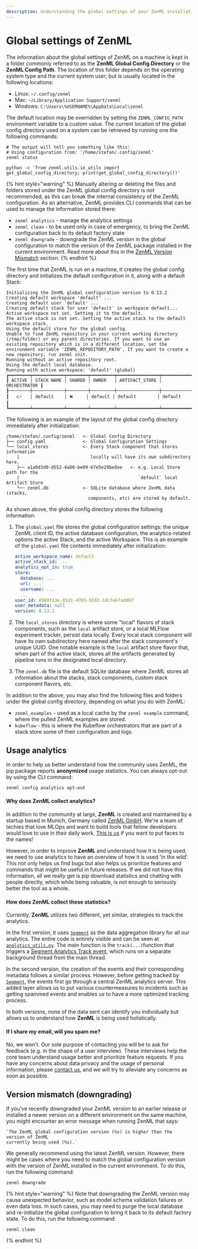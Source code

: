 ```yaml
---
description: Understanding the global settings of your ZenML installation.
---
```


# Global settings of ZenML

The information about the global settings of ZenML on a machine is kept in a folder commonly referred to as the **ZenML
Global Config Directory** or the **ZenML Config Path**. The location of this folder depends on the operating system type
and the current system user, but is usually located in the following locations:

* Linux: `~/.config/zenml`
* Mac: `~/Library/Application Support/zenml`
* Windows: `C:\Users\%USERNAME%\AppData\Local\zenml`

The default location may be overridden by setting the `ZENML_CONFIG_PATH` environment variable to a custom value. The
current location of the global config directory used on a system can be retrieved by running one the following commands:

```shell
# The output will tell you something like this:
# Using configuration from: '/home/stefan/.config/zenml'
zenml status

python -c 'from zenml.utils.io_utils import get_global_config_directory; print(get_global_config_directory())'
```

{% hint style="warning" %}
Manually altering or deleting the files and folders stored under the ZenML global config directory is not recommended,
as this can break the internal consistency of the ZenML configuration. As an alternative, ZenML provides CLI commands
that can be used to manage the information stored there:

* `zenml analytics` - manage the analytics settings
* `zenml clean` - to be used only in case of emergency, to bring the ZenML configuration back to its default factory
  state
* `zenml downgrade` - downgrade the ZenML version in the global configuration to match the version of the ZenML package
  installed in the current environment. Read more about this in
  the [ZenML Version Mismatch](global-settings-of-zenml.md#version-mismatch-downgrading)
  section.
  {% endhint %}

The first time that ZenML is run on a machine, it creates the global config directory and initializes the default
configuration in it, along with a default Stack:

```
Initializing the ZenML global configuration version to 0.13.2
Creating default workspace 'default' ...
Creating default user 'default' ...
Creating default stack for user 'default' in workspace default...
Active workspace not set. Setting it to the default.
The active stack is not set. Setting the active stack to the default workspace stack.
Using the default store for the global config.
Unable to find ZenML repository in your current working directory (/tmp/folder) or any parent directories. If you want to use an existing repository which is in a different location, set the environment variable 'ZENML_REPOSITORY_PATH'. If you want to create a new repository, run zenml init.
Running without an active repository root.
Using the default local database.
Running with active workspace: 'default' (global)
┏━━━━━━━━┯━━━━━━━━━━━━┯━━━━━━━━┯━━━━━━━━━┯━━━━━━━━━━━━━━━━┯━━━━━━━━━━━━━━┓
┃ ACTIVE │ STACK NAME │ SHARED │ OWNER   │ ARTIFACT_STORE │ ORCHESTRATOR ┃
┠────────┼────────────┼────────┼─────────┼────────────────┼──────────────┨
┃   👉   │ default    │ ❌     │ default │ default        │ default      ┃
┗━━━━━━━━┷━━━━━━━━━━━━┷━━━━━━━━┷━━━━━━━━━┷━━━━━━━━━━━━━━━━┷━━━━━━━━━━━━━━┛
```

The following is an example of the layout of the global config directory immediately after initialization:

```
/home/stefan/.config/zenml   <- Global Config Directory
├── config.yaml              <- Global Configuration Settings
└── local_stores             <- Every Stack component that stores information 
    |                           locally will have its own subdirectory here.              
    ├── a1a0d3d0-d552-4a80-be09-67e5e29be8ee   <- e.g. Local Store path for the 
    |                                             `default` local Artifact Store                                           
    └── zenml.db             <- SQLite database where ZenML data (stacks, 
                               components, etc) are stored by default.
```

As shown above, the global config directory stores the following information:

1. The `global.yaml` file stores the global configuration settings: the unique ZenML client ID, the active database
   configuration, the analytics-related options the active Stack, and the active Workspace. This is an example of
   the `global.yaml` file contents immediately after initialization:

   ```yaml
   active_workspace_name: default
   active_stack_id: ...
   analytics_opt_in: true
   store:
     database: ...
     url: ...
     username: ...
     ...
   user_id: d980f13e-05d1-4765-92d2-1dc7eb7addb7
   user_metadata: null
   version: 0.13.2
   ```
2. The `local_stores` directory is where some "local" flavors of stack components, such as the `local` artifact store,
   or a local MLFlow experiment tracker, persist data locally. Every local stack component will have its own
   subdirectory here named after the stack component's unique UUID. One notable example is the `local` artifact store
   flavor that, when part of the active stack, stores all the artifacts generated by pipeline runs in the designated
   local directory.
3. The `zenml.db` file is the default SQLite database where ZenML stores all information about the stacks, stack
   components, custom stack component flavors, etc.

In addition to the above, you may also find the following files and folders under the global config directory, depending
on what you do with ZenML:

* `zenml_examples` - used as a local cache by the `zenml example` command, where the pulled ZenML examples are stored.
* `kubeflow` - this is where the Kubeflow orchestrators that are part of a stack store some of their configuration and
  logs.

## Usage analytics

In order to help us better understand how the community uses ZenML, the pip package reports **anonymized** usage
statistics. You can always opt-out by using the CLI command:

```bash
zenml config analytics opt-out
```

#### Why does ZenML collect analytics? <a href="#motivation" id="motivation"></a>

In addition to the community at large, **ZenML** is created and maintained by a startup based in Munich, Germany
called [ZenML GmbH](https://zenml.io). We're a team of techies that love MLOps and want to build tools that fellow
developers would love to use in their daily work. [This is us](https://zenml.io/company#CompanyTeam) if you want to put
faces to the names!

However, in order to improve **ZenML** and understand how it is being used, we need to use analytics to have an overview
of how it is used 'in the wild'. This not only helps us find bugs but also helps us prioritize features and commands
that might be useful in future releases. If we did not have this information, all we really get is pip download
statistics and chatting with people directly, which while being valuable, is not enough to seriously better the tool as
a whole.

#### How does ZenML collect these statistics? <a href="#implementation" id="implementation"></a>

Currently, **ZenML** utilizes two different, yet similar, strategies to track the analytics.

In the first version, it uses [`Segment`](https://segment.com) as the data aggregation library for all our analytics.
The entire code is entirely visible and can be seen
at [`analytics_utils.py`](https://github.com/zenml-io/zenml/blob/main/src/zenml/utils/analytics\_utils.py). The main
function is the `track(...)`function that triggers
a [Segment Analytics Track event](https://segment.com/docs/connections/spec/track/), which runs on a separate background
thread from the main thread.

In the second version, the creation of the events and their corresponding metadata follows a similar process. However,
before getting tracked by [`Segment`](https://segment.com), the events first go through a central ZenML analytics
server. This added layer allows us to put various countermeasures to incidents such as getting spammed events and
enables us to have a more optimized tracking process.

In both versions, none of the data sent can identify you individually but allows us to understand how **ZenML** is being
used holistically.

#### If I share my email, will you spam me?

No, we won't. Our sole purpose of contacting you will be to ask for feedback (e.g. in the shape of a user interview).
These interviews help the core team understand usage better and prioritize feature requests. If you have any concerns
about data privacy and the usage of personal information, please [contact us](mailto:support@zenml.io), and we will try
to alleviate any concerns as soon as possible.

## Version mismatch (downgrading)

If you've recently downgraded your ZenML version to an earlier release or installed a newer version on a different
environment on the same machine, you might encounter an error message when running ZenML that says:

```shell
`The ZenML global configuration version (%s) is higher than the version of ZenML 
currently being used (%s).`
```

We generally recommend using the latest ZenML version. However, there might be cases where you need to match the global
configuration version with the version of ZenML installed in the current environment. To do this, run the following
command:

```shell
zenml downgrade
```

{% hint style="warning" %}
Note that downgrading the ZenML version may cause unexpected behavior, such as model schema validation failures or even
data loss. In such cases, you may need to purge the local database and re-initialize the global configuration to bring
it back to its default factory state. To do this, run the following command:

```shell
zenml clean
```

{% endhint %}

